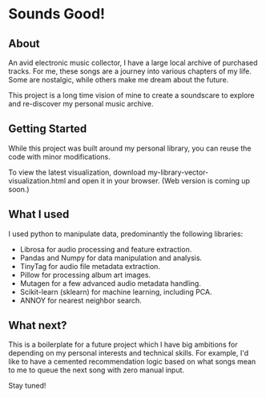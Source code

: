 # Sounds Good! 
## About

An avid electronic music collector, I have a large local archive of purchased tracks. For me, these songs are a journey into various chapters of my life. Some are nostalgic, while others make me dream about the future.

This project is a long time vision of mine to create a soundscare to explore and re-discover my personal music archive.

## Getting Started

While this project was built around my personal library, you can reuse the code with minor modifications.

To view the latest visualization, download my-library-vector-visualization.html and open it in your browser. (Web version is coming up soon.)

## What I used

I used python to manipulate data, predominantly the following libraries:

* Librosa for audio processing and feature extraction.
* Pandas and Numpy for data manipulation and analysis.
* TinyTag for audio file metadata extraction.
* Pillow for processing album art images.
* Mutagen for a few advanced audio metadata handling.
* Scikit-learn (sklearn) for machine learning, including PCA.
* ANNOY for nearest neighbor search.

## What next?

This is a boilerplate for a future project which I have big ambitions for depending on my personal interests and technical skills. For example, I'd like to have a cemented recommendation logic based on what songs mean to me to queue the next song with zero manual input. 

Stay tuned!